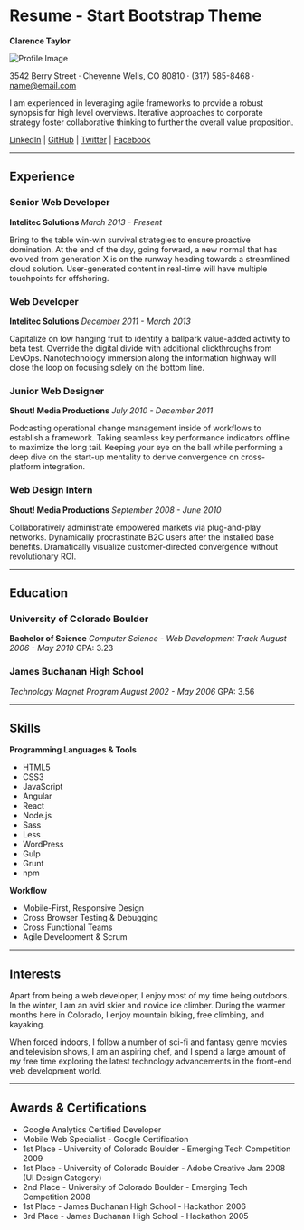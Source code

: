 # Resume - Start Bootstrap Theme

**Clarence Taylor**

![Profile Image](assets/img/profile.jpg)

3542 Berry Street · Cheyenne Wells, CO 80810 · (317) 585-8468 · [name@email.com](mailto:name@email.com)

I am experienced in leveraging agile frameworks to provide a robust synopsis for high level overviews. Iterative approaches to corporate strategy foster collaborative thinking to further the overall value proposition.

[LinkedIn](#) | [GitHub](#) | [Twitter](#) | [Facebook](#)

---

## Experience

### Senior Web Developer
**Intelitec Solutions**
*March 2013 - Present*

Bring to the table win-win survival strategies to ensure proactive domination. At the end of the day, going forward, a new normal that has evolved from generation X is on the runway heading towards a streamlined cloud solution. User-generated content in real-time will have multiple touchpoints for offshoring.

### Web Developer
**Intelitec Solutions**
*December 2011 - March 2013*

Capitalize on low hanging fruit to identify a ballpark value-added activity to beta test. Override the digital divide with additional clickthroughs from DevOps. Nanotechnology immersion along the information highway will close the loop on focusing solely on the bottom line.

### Junior Web Designer
**Shout! Media Productions**
*July 2010 - December 2011*

Podcasting operational change management inside of workflows to establish a framework. Taking seamless key performance indicators offline to maximize the long tail. Keeping your eye on the ball while performing a deep dive on the start-up mentality to derive convergence on cross-platform integration.

### Web Design Intern
**Shout! Media Productions**
*September 2008 - June 2010*

Collaboratively administrate empowered markets via plug-and-play networks. Dynamically procrastinate B2C users after the installed base benefits. Dramatically visualize customer-directed convergence without revolutionary ROI.

---

## Education

### University of Colorado Boulder
**Bachelor of Science**
*Computer Science - Web Development Track*
*August 2006 - May 2010*
GPA: 3.23

### James Buchanan High School
*Technology Magnet Program*
*August 2002 - May 2006*
GPA: 3.56

---

## Skills

**Programming Languages & Tools**
- HTML5
- CSS3
- JavaScript
- Angular
- React
- Node.js
- Sass
- Less
- WordPress
- Gulp
- Grunt
- npm

**Workflow**
- Mobile-First, Responsive Design
- Cross Browser Testing & Debugging
- Cross Functional Teams
- Agile Development & Scrum

---

## Interests

Apart from being a web developer, I enjoy most of my time being outdoors. In the winter, I am an avid skier and novice ice climber. During the warmer months here in Colorado, I enjoy mountain biking, free climbing, and kayaking.

When forced indoors, I follow a number of sci-fi and fantasy genre movies and television shows, I am an aspiring chef, and I spend a large amount of my free time exploring the latest technology advancements in the front-end web development world.

---

## Awards & Certifications

- Google Analytics Certified Developer
- Mobile Web Specialist - Google Certification
- 1st Place - University of Colorado Boulder - Emerging Tech Competition 2009
- 1st Place - University of Colorado Boulder - Adobe Creative Jam 2008 (UI Design Category)
- 2nd Place - University of Colorado Boulder - Emerging Tech Competition 2008
- 1st Place - James Buchanan High School - Hackathon 2006
- 3rd Place - James Buchanan High School - Hackathon 2005
